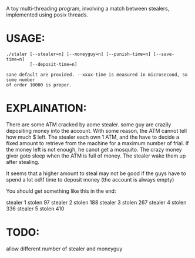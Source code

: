 A toy multi-threading program, involving a match between stealers,
implemented using posix threads.

USAGE:
======
    ./staler [--stealer=n] [--moneyguy=n] [--punish-time=n] [--save-time=n]
             [--deposit-time=n]

    sane default are provided. --xxxx-time is measured in microsecond, so some number
    of order 10000 is proper.

EXPLAINATION:
=============
There are some ATM cracked by aome stealer. some guy are crazily depositing
money into the account.
With some reason, the ATM cannot tell how much $ left. The stealer each own 1
ATM, and the have to decide a fixed amount to retrieve from the machine for a
maximum number of frial. If the money left is not enough, he canot get a
mosquito.
The crazy money giver goto sleep when the ATM is full of money. The stealer
wake them up after stealing.

It seems that a higher amount to steal may not be good if the guys have to
spend a lot od\f time to deposit money (the account is always empty)

You should get something like this in the end:

stealer 1 stolen 97
stealer 2 stolen 188
stealer 3 stolen 267
stealer 4 stolen 336
stealer 5 stolen 410

TODO:
=====
allow different number of stealer and moneyguy


